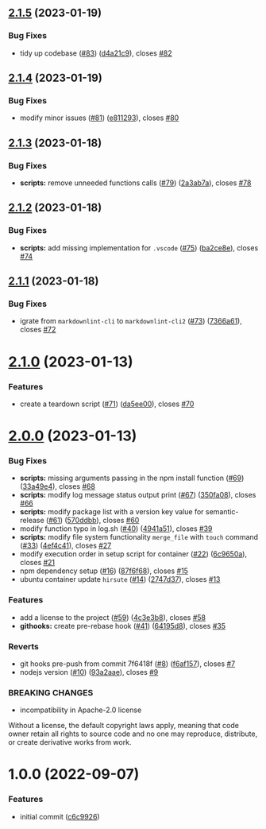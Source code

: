 ## [2.1.5](https://github.com/sentenz/devops/compare/v2.1.4...v2.1.5) (2023-01-19)


### Bug Fixes

* tidy up codebase ([#83](https://github.com/sentenz/devops/issues/83)) ([d4a21c9](https://github.com/sentenz/devops/commit/d4a21c9be701fc42beabd824aaed0f46cfcdc67c)), closes [#82](https://github.com/sentenz/devops/issues/82)

## [2.1.4](https://github.com/sentenz/devops/compare/v2.1.3...v2.1.4) (2023-01-19)


### Bug Fixes

* modify minor issues ([#81](https://github.com/sentenz/devops/issues/81)) ([e811293](https://github.com/sentenz/devops/commit/e811293a847a1f4c854337c281b255b05117f7d7)), closes [#80](https://github.com/sentenz/devops/issues/80)

## [2.1.3](https://github.com/sentenz/devops/compare/v2.1.2...v2.1.3) (2023-01-18)


### Bug Fixes

* **scripts:** remove unneeded functions calls ([#79](https://github.com/sentenz/devops/issues/79)) ([2a3ab7a](https://github.com/sentenz/devops/commit/2a3ab7a4570c159a9833f89cac26d90838be00be)), closes [#78](https://github.com/sentenz/devops/issues/78)

## [2.1.2](https://github.com/sentenz/devops/compare/v2.1.1...v2.1.2) (2023-01-18)


### Bug Fixes

* **scripts:** add missing implementation for `.vscode` ([#75](https://github.com/sentenz/devops/issues/75)) ([ba2ce8e](https://github.com/sentenz/devops/commit/ba2ce8eb5ea803f0a5e56272cf66a9a9ca878868)), closes [#74](https://github.com/sentenz/devops/issues/74)

## [2.1.1](https://github.com/sentenz/devops/compare/v2.1.0...v2.1.1) (2023-01-18)


### Bug Fixes

* igrate from `markdownlint-cli` to  `markdownlint-cli2` ([#73](https://github.com/sentenz/devops/issues/73)) ([7366a61](https://github.com/sentenz/devops/commit/7366a614546c8be2b6210802f907c6300efe6b5e)), closes [#72](https://github.com/sentenz/devops/issues/72)

# [2.1.0](https://github.com/sentenz/devops/compare/v2.0.0...v2.1.0) (2023-01-13)


### Features

* create a teardown script ([#71](https://github.com/sentenz/devops/issues/71)) ([da5ee00](https://github.com/sentenz/devops/commit/da5ee00f0025ef67064861cdc3efa537ca2052ee)), closes [#70](https://github.com/sentenz/devops/issues/70)

# [2.0.0](https://github.com/sentenz/devops/compare/v1.0.0...v2.0.0) (2023-01-13)


### Bug Fixes

* **scripts:** missing arguments passing in the npm install function ([#69](https://github.com/sentenz/devops/issues/69)) ([33a49e4](https://github.com/sentenz/devops/commit/33a49e41aebd9a914e66a25641e60a2dd2c34e1a)), closes [#68](https://github.com/sentenz/devops/issues/68)
* **scripts:** modify log message status output print ([#67](https://github.com/sentenz/devops/issues/67)) ([350fa08](https://github.com/sentenz/devops/commit/350fa089b3c7c3310a3e1c904869cd616a8e0419)), closes [#66](https://github.com/sentenz/devops/issues/66)
* **scripts:** modify package list with a version key value for semantic-release ([#61](https://github.com/sentenz/devops/issues/61)) ([570ddbb](https://github.com/sentenz/devops/commit/570ddbbe8deccf41cefe319ce4ef308f09c911e9)), closes [#60](https://github.com/sentenz/devops/issues/60)
* modify function typo in log.sh ([#40](https://github.com/sentenz/devops/issues/40)) ([4941a51](https://github.com/sentenz/devops/commit/4941a51625f55d69f9c3d806fc5c3f98c5b32dbd)), closes [#39](https://github.com/sentenz/devops/issues/39)
* **scripts:** modify file system functionality `merge_file` with `touch` command ([#33](https://github.com/sentenz/devops/issues/33)) ([4ef4c41](https://github.com/sentenz/devops/commit/4ef4c4169de444a7752a316631e455672048d006)), closes [#27](https://github.com/sentenz/devops/issues/27)
* modify execution order in setup script for container ([#22](https://github.com/sentenz/devops/issues/22)) ([6c9650a](https://github.com/sentenz/devops/commit/6c9650a4c7394c5128e722885f351cbdeee87e49)), closes [#21](https://github.com/sentenz/devops/issues/21)
* npm dependency setup ([#16](https://github.com/sentenz/devops/issues/16)) ([87f6f68](https://github.com/sentenz/devops/commit/87f6f68ff9a09c76d7a0e63c68fbeb37a4ec5a23)), closes [#15](https://github.com/sentenz/devops/issues/15)
* ubuntu container update `hirsute` ([#14](https://github.com/sentenz/devops/issues/14)) ([2747d37](https://github.com/sentenz/devops/commit/2747d3773588a5cbdcf3445e1b24f040f3a86a7f)), closes [#13](https://github.com/sentenz/devops/issues/13)


### Features

* add a license to the project ([#59](https://github.com/sentenz/devops/issues/59)) ([4c3e3b8](https://github.com/sentenz/devops/commit/4c3e3b8a2da7ae9f25d9c5d0ace01ebecfb9dfde)), closes [#58](https://github.com/sentenz/devops/issues/58)
* **githooks:** create pre-rebase hook ([#41](https://github.com/sentenz/devops/issues/41)) ([64195d8](https://github.com/sentenz/devops/commit/64195d875f69d12b07c16f582c775cd23048efd5)), closes [#35](https://github.com/sentenz/devops/issues/35)


### Reverts

* git hooks pre-push from commit 7f6418f ([#8](https://github.com/sentenz/devops/issues/8)) ([f6af157](https://github.com/sentenz/devops/commit/f6af157d1654b920f2d0039b6ffc5c0fc5b46976)), closes [#7](https://github.com/sentenz/devops/issues/7)
* nodejs version ([#10](https://github.com/sentenz/devops/issues/10)) ([93a2aae](https://github.com/sentenz/devops/commit/93a2aaeae9fd6da129e7b8cef28d0ff3c388fe1d)), closes [#9](https://github.com/sentenz/devops/issues/9)


### BREAKING CHANGES

* incompatibility in Apache-2.0 license

Without a license, the default copyright laws apply, meaning that code owner retain all rights to source code and no one
may reproduce, distribute, or create derivative works from work.

# 1.0.0 (2022-09-07)


### Features

* initial commit ([c6c9926](https://github.com/sentenz/devops/commit/c6c992648a400a4ceb6ed91baa35869684360925))
